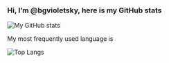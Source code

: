 ### Hi, I’m @bgvioletsky, here is my GitHub stats

![My GitHub stats](https://github-readme-stats.vercel.app/api?username=bgvioletsky&show_icons=true&theme=meetcw&bg_color=ffffff00&title_color=2f80ed&icon_color=4c71f2&text_color=868cad&hide_border=true)

My most frequently used language is

![Top Langs](https://github-readme-stats.vercel.app/api/top-langs/?username=bgvioletsky&layout=compact&bg_color=ffffff00&title_color=2f80ed&icon_color=4c71f2&text_color=868cad&hide_border=true)
